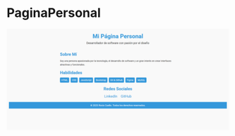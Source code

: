 # PaginaPersonal
<p align="center">
  <img src="preview.png" alt="preview del proyecto"  width="1600">
</p>